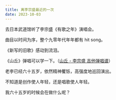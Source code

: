 ```yaml
---
title: 离李宗盛最近的一次
date: 2023-10-03
---
```

去日本武道馆听了李宗盛《有歌之年》演唱会。

曲目以时间为序，整个九零年代年年都有 hit song。

《新写的旧歌》感动到流泪。

《山丘》弹唱可以学一下。（[山丘 - 李宗盛 吉他弹唱谱](https://yopu.co/view/aXYlRvq1)）

老李已经六十五岁，依然精神矍铄，高强度地巡回演出。

不知道是创作使人年轻，还是唱歌使人年轻。

我六十五岁的时候会在做什么呢？